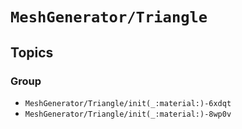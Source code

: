 # ``MeshGenerator/Triangle``

## Topics

### <!--@START_MENU_TOKEN@-->Group<!--@END_MENU_TOKEN@-->

- ``MeshGenerator/Triangle/init(_:material:)-6xdqt``
- ``MeshGenerator/Triangle/init(_:material:)-8wp0v``
